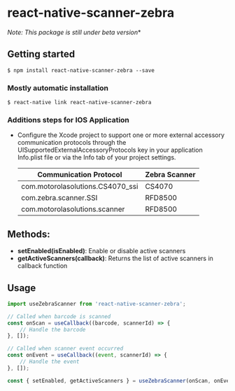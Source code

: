 # react-native-scanner-zebra

*Note: This package is still under beta version**

## Getting started

`$ npm install react-native-scanner-zebra --save`

### Mostly automatic installation

`$ react-native link react-native-scanner-zebra`

### Additions steps for IOS Application

* Configure the Xcode project to support one or more external accessory communication protocols through the UISupportedExternalAccessoryProtocols key in your application Info.plist file or via the Info tab of your project settings.

  |Communication Protocol|Zebra Scanner|
  |-----|-----|
  |com.motorolasolutions.CS4070_ssi|CS4070|
  |com.zebra.scanner.SSI|RFD8500|
  |com.motorolasolutions.scanner|RFD8500|

## Methods:
* **setEnabled(isEnabled)**: Enable or disable active scanners
* **getActiveScanners(callback)**: Returns the list of active scanners in callback function

## Usage
```javascript
import useZebraScanner from 'react-native-scanner-zebra';

// Called when barcode is scanned
const onScan = useCallback((barcode, scannerId) => {
	// Handle the barcode
}, []);

// Called when scanner event occurred
const onEvent = useCallback((event, scannerId) => {
	// Handle the event
}, []);

const { setEnabled, getActiveScanners } = useZebraScanner(onScan, onEvent);

```
